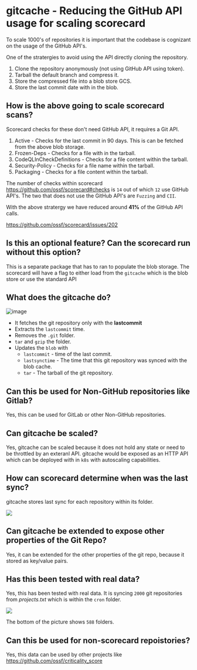 # gitcache - Reducing the GitHub API usage for scaling scorecard


To scale 1000's of repositories it is important that the codebase is cognizant on the usage of the GitHub API's.

One of the stratergies to avoid using the API directly cloning the repository.

1. Clone the repository anonymously (not using GitHub API using token).
2. Tarball the default branch and compress it.
3. Store the compressed file into a blob store GCS.
4. Store the last commit date with in the blob.



## How is the above going to scale scorecard scans?


Scorecard checks for these don't need GitHub API, it requires a Git API.
1. Active - Checks for the last commit in 90 days. This is can be fetched from the above blob storage.
1. Frozen-Deps - Checks for a file with in the tarball.
1. CodeQLInCheckDefinitions - Checks for a file content within the tarball.
1. Security-Policy - Checks for a file name within the tarball.
1. Packaging - Checks for a file content within the tarball.

The number of checks within scorecard https://github.com/ossf/scorecard#checks is `14` out of which `12` use GitHub API's. The two that does not use the GitHub API's are `Fuzzing` and `CII`.

With the above stratergy we have reduced around **41%** of the GitHub API calls.


https://github.com/ossf/scorecard/issues/202


## Is this an optional feature? Can the scorecard run without this option?

This is a separate package that has to ran to populate the blob storage. The scorecard will have a flag to either load from the `gitcache` which is the blob store or use the standard API

## What does the gitcache do? 
![image](https://user-images.githubusercontent.com/172697/109535822-fcc86880-7a8a-11eb-86c0-314c3cdcecfb.png)
- It fetches the git repository only with the **lastcommit**
- Extracts the `lastcommit` time.
- Removes the `.git` folder.
- `tar` and `gzip` the folder.
- Updates the `blob` with 
    - `lastcommit` - time of the last commit.
    - `lastsynctime` - The time that this git repository was synced with the blob cache.
    - `tar` - The tarball of the git repository.

## Can this be used for Non-GitHub repositories like Gitlab?

Yes, this can be used for GitLab or other Non-GitHub repositories.

## Can gitcache be scaled?

Yes, gitcache can be scaled because it does not hold any state or need to be throttled by an exteranl API. gitcache would be exposed as an HTTP API which can be deployed with in `k8s` with autoscaling capabilities.


## How can scorecard determine when was the last sync?

gitcache stores last sync for each repository within its folder.

![](https://i.imgur.com/dWszY76.png)


## Can gitcache be extended to expose other properties of the Git Repo?

Yes, it can be extended for the other properties of the git repo, because it stored as key/value pairs.


## Has this been tested with real data?

Yes, this has been tested with real data. It is syncing `2000` git repositories from _projects.txt_ which is within the `cron` folder.

![](https://i.imgur.com/xLwy7jx.png)

The bottom of the picture shows `588` folders.

## Can this be used for non-scorecard repoistories?

Yes, this data can be used by other projects like https://github.com/ossf/criticality_score
